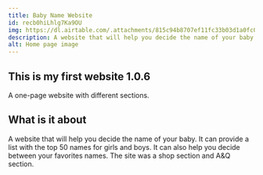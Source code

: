 ```yaml
---
title: Baby Name Website
id: recb0hiLhlg7Ka9OU
img: https://dl.airtable.com/.attachments/815c94b8707ef11fc33b03d1a0fc0699/67f77c4b/myfirstwebsite1.0.6.jpg
description: A website that will help you decide the name of your baby. It can provide a list with the top 50 names for girls and boys.
alt: Home page image
---
```


## This is my first website 1.0.6

A one-page website with different sections.

## What is it about

A website that will help you decide the name of your baby. It can provide a list with the top 50 names for girls and boys.
It can also help you decide between your favorites names. The site was a shop section and A&Q section.
